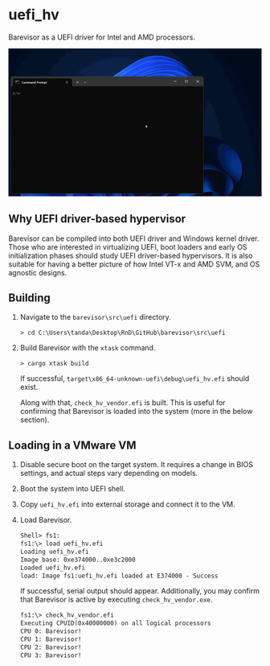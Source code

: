 # uefi_hv

Barevisor as a UEFI driver for Intel and AMD processors.

![](images/demo.gif)


## Why UEFI driver-based hypervisor

Barevisor can be compiled into both UEFI driver and Windows kernel driver. Those who are interested in virtualizing UEFI, boot loaders and early OS initialization phases should study UEFI driver-based hypervisors. It is also suitable for having a better picture of how Intel VT-x and AMD SVM, and OS agnostic designs.


## Building

1. Navigate to the `barevisor\src\uefi` directory.

    ```text
    > cd C:\Users\tanda\Desktop\RnD\GitHub\barevisor\src\uefi
    ```

2. Build Barevisor with the `xtask` command.

    ```text
    > cargo xtask build
    ```

    If successful, `target\x86_64-unknown-uefi\debug\uefi_hv.efi` should exist.

    Along with that, `check_hv_vendor.efi` is built. This is useful for confirming that Barevisor is loaded into the system (more in the below section).


## Loading in a VMware VM

1. Disable secure boot on the target system. It requires a change in BIOS settings, and actual steps vary depending on models.

2. Boot the system into UEFI shell.

3. Copy `uefi_hv.efi` into external storage and connect it to the VM.

4. Load Barevisor.

    ```text
    Shell> fs1:
    fs1:\> load uefi_hv.efi
    Loading uefi_hv.efi
    Image base: 0xe374000..0xe3c2000
    Loaded uefi_hv.efi
    load: Image fs1:uefi_hv.efi loaded at E374000 - Success
    ```

    If successful, serial output should appear. Additionally, you may confirm that Barevisor is active by executing `check_hv_vendor.exe`.

    ```text
    fs1:\> check_hv_vendor.efi
    Executing CPUID(0x40000000) on all logical processors
    CPU 0: Barevisor!
    CPU 1: Barevisor!
    CPU 2: Barevisor!
    CPU 3: Barevisor!
    ```
